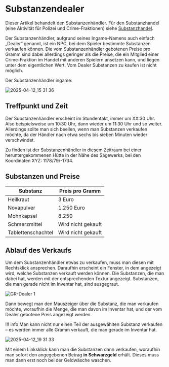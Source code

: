 # Substanzendealer

Dieser Artikel behandelt den Substanzenhändler. Für den Substanzhandel (eine Aktivität für Polizei und Crime-Fraktionen) siehe [Substanzhandel](substanzhandel.md).

Der Substanzenhändler, aufgrund seines Ingame-Namens auch einfach „Dealer“ genannt, ist ein NPC, bei dem Spieler bestimmte Substanzen verkaufen können. Die vom Substanzenhändler gebotenen Preise pro Gramm sind dabei allerdings geringer als die Preise, die ein Mitglied einer Crime-Fraktion im Handel mit anderen Spielern ansetzen kann, und liegen unter dem eigentlichen Wert. Vom Dealer Substanzen zu kaufen ist nicht möglich.

Der Substanzenhändler ingame:

![2025-04-12_15 31 36](https://github.com/user-attachments/assets/8010ff91-feef-41d4-a077-9398072526ea)

## Treffpunkt und Zeit

Der Substanzenhändler erscheint im Stundentakt, immer um XX:30 Uhr. Also beispielsweise um 10:30 Uhr, dann wieder um 11:30 Uhr und so weiter. Allerdings sollte man sich beeilen, wenn man Substanzen verkaufen möchte, da der Händler nach etwa sechs bis sieben Minuten wieder verschwindet.

Zu finden ist der Substanzenhändler in diesem Zeitraum bei einer heruntergekommenen Hütte in der Nähe des Sägewerks, bei den Koordinaten XYZ: 1178/79/-1734.

## Substanzen und Preise

<table>
  <thead>
    <tr>
      <th>Substanz</th>
      <th>Preis pro Gramm</th>
    </tr>
  </thead>
  <tbody>
    <tr>
      <td>Heilkraut</td>
      <td>3 Euro</td>
    </tr>
    <tr>
      <td>Novapulver</td>
      <td>1.250 Euro</td>
    </tr>
    <tr>
      <td>Mohnkapsel</td>
      <td>8.250</td>
    </tr>
    <tr>
      <td>Schmerzmittel</td>
      <td>Wird nicht gekauft</td>
    </tr>
    <tr>
      <td>Tablettenschachtel</td>
      <td>Wird nicht gekauft</td>
    </tr>
  </tbody>
</table>

## Ablauf des Verkaufs

Um dem Substanzenhändler etwas zu verkaufen, muss man diesen mit Rechtsklick ansprechen. Daraufhin erscheint ein Fenster, in dem angezeigt wird, welche Substanzen verkauft werden können. Die Substanzen, die man dabei hat, werden mit der entsprechenden Textur angezeigt. Substanzen, die man gerade nicht im Inventar hat, sind ausgegraut.

![GR-Dealer 1](https://github.com/user-attachments/assets/9b56407f-14f6-40f5-ba09-4575d2303a3b)

Dann bewegt man den Mauszeiger über die Substanz, die man verkaufen möchte, woraufhin die Menge, die man davon im Inventar hat, und der vom Dealer gebotene Preis angezeigt werden. 

!!! info 
    Man kann nicht nur einen Teil der ausgewählten Substanz verkaufen – es werden immer alle Gramm verkauft, die man gerade im Inventar hat.

![2025-04-12_19 31 33](https://github.com/user-attachments/assets/8f3a91a1-10c2-42fe-8b52-a9ecb59a9ca7)

Mit einem Linksklick kann man die Substanzen dann verkaufen, woraufhin man sofort den angegebenen Betrag **in Schwarzgeld** erhält. Dieses muss man dann erst noch bei der Geldwäsche waschen.

